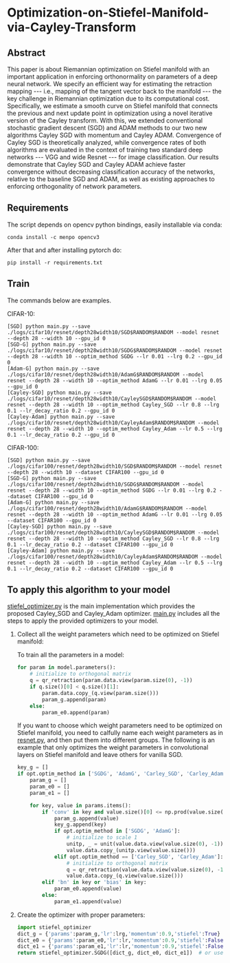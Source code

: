# Optimization-on-Stiefel-Manifold-via-Cayley-Transform



## Abstract
This paper is about Riemannian optimization on Stiefel manifold with an important application in enforcing orthonormality on parameters of a deep neural network. We specify an efficient way for estimating the retraction mapping --- i.e., mapping of the tangent vector back to the manifold --- the key challenge in Riemannian optimization due to its computational cost. Specifically, we estimate a smooth curve on Stiefel manifold that connects the previous and next update point in optimization using a novel iterative version of the Cayley transform. With this, we extended  conventional stochastic gradient descent (SGD) and ADAM methods to our two new algorithms Cayley SGD with momentum and Cayley ADAM. Convergence of Cayley SGD is theoretically analyzed, while convergence rates of both algorithms are evaluated in the context of training two standard deep  networks --- VGG and wide Resnet --- for image classification. Our results demonstrate that Cayley SGD  and  Cayley ADAM achieve faster convergence without decreasing classification accuracy of the networks, relative to the baseline SGD and ADAM, as well as existing approaches to enforcing orthogonality of network parameters.


## Requirements

The script depends on opencv python bindings, easily installable via conda:

```
conda install -c menpo opencv3
```

After that and after installing pytorch do:

```
pip install -r requirements.txt
```

## Train
The commands below are examples.

CIFAR-10:
```
[SGD] python main.py --save ./logs/cifar10/resnet/depth28width10/SGD$RANDOM$RANDOM --model resnet --depth 28 --width 10 --gpu_id 0
[SGD-G] python main.py --save ./logs/cifar10/resnet/depth28width10/SGDG$RANDOM$RANDOM --model resnet --depth 28 --width 10 --optim_method SGDG --lr 0.01 --lrg 0.2 --gpu_id 0
[Adam-G] python main.py --save ./logs/cifar10/resnet/depth28width10/AdamG$RANDOM$RANDOM --model resnet --depth 28 --width 10 --optim_method AdamG --lr 0.01 --lrg 0.05 --gpu_id 0
[Cayley-SGD] python main.py --save ./logs/cifar10/resnet/depth28width10/CayleySGD$RANDOM$RANDOM --model resnet --depth 28 --width 10 --optim_method Cayley_SGD --lr 0.8 --lrg 0.1 --lr_decay_ratio 0.2 --gpu_id 0
[Cayley-Adam] python main.py --save ./logs/cifar10/resnet/depth28width10/CayleyAdam$RANDOM$RANDOM --model resnet --depth 28 --width 10 --optim_method Cayley_Adam --lr 0.5 --lrg 0.1 --lr_decay_ratio 0.2 --gpu_id 0
```
CIFAR-100:
```
[SGD] python main.py --save ./logs/cifar100/resnet/depth28width10/SGD$RANDOM$RANDOM --model resnet --depth 28 --width 10 --dataset CIFAR100 --gpu_id 0
[SGD-G] python main.py --save ./logs/cifar100/resnet/depth28width10/SGDG$RANDOM$RANDOM --model resnet --depth 28 --width 10 --optim_method SGDG --lr 0.01 --lrg 0.2 --dataset CIFAR100 --gpu_id 0
[Adam-G] python main.py --save ./logs/cifar100/resnet/depth28width10/AdamG$RANDOM$RANDOM --model resnet --depth 28 --width 10 --optim_method AdamG --lr 0.01 --lrg 0.05 --dataset CIFAR100 --gpu_id 0
[Cayley-SGD] python main.py --save ./logs/cifar100/resnet/depth28width10/CayleySGD$RANDOM$RANDOM --model resnet --depth 28 --width 10 --optim_method Cayley_SGD --lr 0.8 --lrg 0.1 --lr_decay_ratio 0.2 --dataset CIFAR100 --gpu_id 0
[Cayley-Adam] python main.py --save ./logs/cifar100/resnet/depth28width10/CayleyAdam$RANDOM$RANDOM --model resnet --depth 28 --width 10 --optim_method Cayley_Adam --lr 0.5 --lrg 0.1 --lr_decay_ratio 0.2 --dataset CIFAR100 --gpu_id 0
```

## To apply this algorithm to your model
[stiefel_optimizer.py](https://github.com/JunLi-Galios/Optimization-on-Stiefel-Manifold-via-Cayley-Transform/blob/master/stiefel_optimizer.py) is the main implementation which provides the proposed Cayley_SGD and Cayley_Adam optimizer. [main.py](https://github.com/JunLi-Galios/Optimization-on-Stiefel-Manifold-via-Cayley-Transform/blob/master/main.py) includes all the steps to apply the provided optimizers to your model.

1. Collect all the weight parameters which need to be optimized on Stiefel manifold:

    To train all the parameters in a model:
    ```python
    for param in model.parameters():
        # initialize to orthogonal matrix
        q = qr_retraction(param.data.view(param.size(0), -1))
        if q.size()[0] < q.size()[1]:
            param.data.copy_(q.view(param.size()))
            param_g.append(param)
        else:
            param_e0.append(param)
    ```
    If you want to choose which weight parameters need to be optimized on Stiefel manifold, you need to calfully name each weight parameters as in [resnet.py](https://github.com/JunLi-Galios/Optimization-on-Stiefel-Manifold-via-Cayley-Transform/blob/master/resnet.py), and then put them into different groups. The following is an example that only optimizes the weight parameters in convolutional layers on Stiefel manifold and leave others for vanilla SGD.

    ```python
    key_g = []
    if opt.optim_method in ['SGDG', 'AdamG', 'Carley_SGD', 'Carley_Adam'] :
        param_g = []
        param_e0 = []
        param_e1 = []

        for key, value in params.items():
            if 'conv' in key and value.size()[0] <= np.prod(value.size()[1:]):
                param_g.append(value)
                key_g.append(key)
                if opt.optim_method in ['SGDG', 'AdamG']:
                    # initialize to scale 1
                    unitp, _ = unit(value.data.view(value.size(0), -1)) 
                    value.data.copy_(unitp.view(value.size()))
                elif opt.optim_method == ['Carley_SGD', 'Carley_Adam']:
                    # initialize to orthogonal matrix
                    q = qr_retraction(value.data.view(value.size(0), -1)) 
                    value.data.copy_(q.view(value.size()))               
            elif 'bn' in key or 'bias' in key:
                param_e0.append(value)
            else:
                param_e1.append(value)
    ```

2. Create the optimizer with proper parameters:
    ```python
    import stiefel_optimizer
    dict_g = {'params':param_g,'lr':lrg,'momentum':0.9,'stiefel':True}
    dict_e0 = {'params':param_e0,'lr':lr,'momentum':0.9,'stiefel':False,'weight_decay':opt.bnDecay,'nesterov':True}
    dict_e1 = {'params':param_e1,'lr':lr,'momentum':0.9,'stiefel':False,'weight_decay':opt.weightDecay,'nesterov':True}
    return stiefel_optimizer.SGDG([dict_g, dict_e0, dict_e1])  # or use CayleyAdam
    ```
